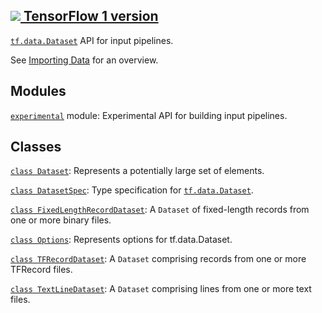[ ![](https://tensorflow.google.cn/images/tf_logo_32px.png) TensorFlow 1
version](/versions/r1.15/api_docs/python/tf/compat/v2/data)  
---  
  
[`tf.data.Dataset`](https://tensorflow.google.cn/api_docs/python/tf/data/Dataset)
API for input pipelines.

See [Importing Data](https://tensorflow.org/guide/datasets) for an overview.

## Modules

[`experimental`](https://tensorflow.google.cn/api_docs/python/tf/compat/v2/data/experimental)
module: Experimental API for building input pipelines.

## Classes

[`class
Dataset`](https://tensorflow.google.cn/api_docs/python/tf/data/Dataset):
Represents a potentially large set of elements.

[`class
DatasetSpec`](https://tensorflow.google.cn/api_docs/python/tf/data/DatasetSpec):
Type specification for
[`tf.data.Dataset`](https://tensorflow.google.cn/api_docs/python/tf/data/Dataset).

[`class
FixedLengthRecordDataset`](https://tensorflow.google.cn/api_docs/python/tf/data/FixedLengthRecordDataset):
A `Dataset` of fixed-length records from one or more binary files.

[`class
Options`](https://tensorflow.google.cn/api_docs/python/tf/data/Options):
Represents options for tf.data.Dataset.

[`class
TFRecordDataset`](https://tensorflow.google.cn/api_docs/python/tf/data/TFRecordDataset):
A `Dataset` comprising records from one or more TFRecord files.

[`class
TextLineDataset`](https://tensorflow.google.cn/api_docs/python/tf/data/TextLineDataset):
A `Dataset` comprising lines from one or more text files.

